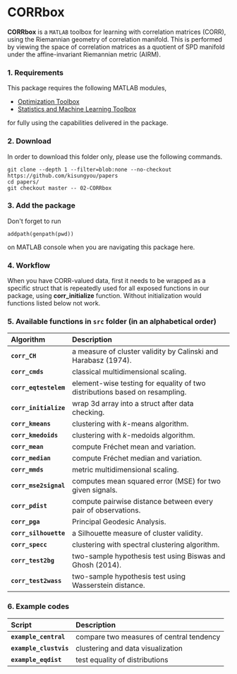 # CORRbox 

**CORRbox** is a `MATLAB` toolbox for learning with correlation matrices (CORR), 
using the Riemannian geometry of correlation manifold. This is performed by viewing 
the space of correlation matrices as a quotient of SPD manifold under the affine-invariant Riemannian metric (AIRM).

### 1. Requirements
This package requires the following MATLAB modules,

  - [Optimization Toolbox][1]
  - [Statistics and Machine Learning Toolbox][2]
  
for fully using the capabilities delivered in the package.

### 2. Download

In order to download this folder only, please use the following commands.
```
git clone --depth 1 --filter=blob:none --no-checkout https://github.com/kisungyou/papers
cd papers/
git checkout master -- 02-CORRbox
```

### 3. Add the package
Don't forget to run 
```
addpath(genpath(pwd))
``` 
on MATLAB console when you are navigating this package here.

### 4. Workflow 
When you have CORR-valued data, first it needs to be wrapped as a specific struct that is repeatedly used for all exposed functions in our package, using **corr_initialize** function. Without initialization would functions listed below not work.

### 5. Available functions in `src` folder (in an alphabetical order)
  
| Algorithm | Description |
| :------- | :----------- |
| **`corr_CH`**| a measure of cluster validity by Calinski and Harabasz (1974).|
| **`corr_cmds`**| classical multidimensional scaling. |
| **`corr_eqtestelem`**| element-wise testing for equality of two distributions based on resampling. |
| **`corr_initialize`**| wrap 3d array into a struct after data checking. |
| **`corr_kmeans`**| clustering with $k$-means algorithm. |
| **`corr_kmedoids`**| clustering with $k$-medoids algorithm. |
|**`corr_mean`**| compute Fréchet mean and variation. |
| **`corr_median`**| compute Fréchet median and variation. |
|**`corr_mmds`**| metric multidimensional scaling. |
|**`corr_mse2signal`**| computes mean squared error (MSE) for two given signals.|
|**`corr_pdist`**| compute pairwise distance between every pair of observations.|
|**`corr_pga`**| Principal Geodesic Analysis.|
|**`corr_silhouette`**| a Silhouette measure of cluster validity.|
|**`corr_specc`**| clustering with spectral clustering algorithm.|
|**`corr_test2bg`**| two-sample hypothesis test using Biswas and Ghosh (2014).|
|**`corr_test2wass`**| two-sample hypothesis test using Wasserstein distance.|

  
### 6. Example codes

| Script | Description |
| :------- | :----------- |
| **`example_central`** | compare two measures of central tendency |
| **`example_clustvis`** | clustering and data visualization |
| **`example_eqdist`** | test equality of distributions |

[1]: https://www.mathworks.com/products/optimization.html
[2]: https://www.mathworks.com/products/statistics.html

